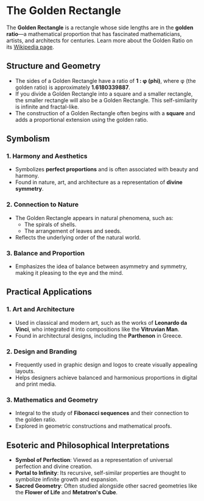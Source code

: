 # The Golden Rectangle

The **Golden Rectangle** is a rectangle whose side lengths are in the **golden ratio**—a mathematical proportion that has fascinated mathematicians, artists, and architects for centuries. Learn more about the Golden Ratio on its [Wikipedia page](https://en.wikipedia.org/wiki/Golden_ratio).

## Structure and Geometry

- The sides of a Golden Rectangle have a ratio of **1 : φ (phi)**, where φ (the golden ratio) is approximately **1.6180339887**.
- If you divide a Golden Rectangle into a square and a smaller rectangle, the smaller rectangle will also be a Golden Rectangle. This self-similarity is infinite and fractal-like.
- The construction of a Golden Rectangle often begins with a **square** and adds a proportional extension using the golden ratio.

## Symbolism

### 1. Harmony and Aesthetics

- Symbolizes **perfect proportions** and is often associated with beauty and harmony.
- Found in nature, art, and architecture as a representation of **divine symmetry**.

### 2. Connection to Nature

- The Golden Rectangle appears in natural phenomena, such as:
  - The spirals of shells.
  - The arrangement of leaves and seeds.
- Reflects the underlying order of the natural world.

### 3. Balance and Proportion

- Emphasizes the idea of balance between asymmetry and symmetry, making it pleasing to the eye and the mind.

## Practical Applications

### 1. Art and Architecture

- Used in classical and modern art, such as the works of **Leonardo da Vinci**, who integrated it into compositions like the **Vitruvian Man**.
- Found in architectural designs, including the **Parthenon** in Greece.

### 2. Design and Branding

- Frequently used in graphic design and logos to create visually appealing layouts.
- Helps designers achieve balanced and harmonious proportions in digital and print media.

### 3. Mathematics and Geometry

- Integral to the study of **Fibonacci sequences** and their connection to the golden ratio.
- Explored in geometric constructions and mathematical proofs.

## Esoteric and Philosophical Interpretations

- **Symbol of Perfection**: Viewed as a representation of universal perfection and divine creation.
- **Portal to Infinity**: Its recursive, self-similar properties are thought to symbolize infinite growth and expansion.
- **Sacred Geometry**: Often studied alongside other sacred geometries like the **Flower of Life** and **Metatron's Cube**.
